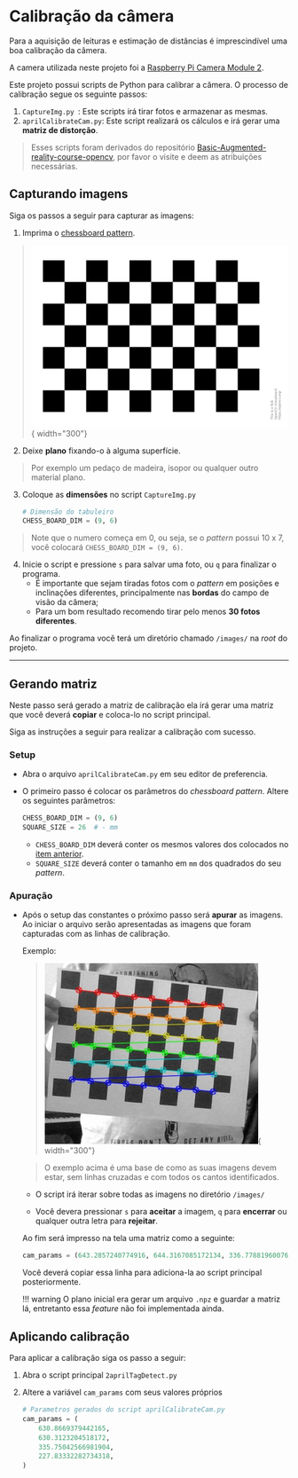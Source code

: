 # Calibração da câmera

Para a aquisição de leituras e estimação de distâncias é imprescindível uma boa calibração da câmera.

A camera utilizada neste projeto foi a [Raspberry Pi Camera Module 2](https://www.raspberrypi.com/products/camera-module-v2/).

Este projeto possui scripts de Python para calibrar a câmera. O processo de calibração segue os seguinte passos:

1. `CaptureImg.py `: Este scripts irá tirar fotos e armazenar as mesmas.
2. `aprilCalibrateCam.py`: Este script realizará os cálculos e irá gerar uma **matriz de distorção**. 

> Esses scripts foram derivados do repositório [Basic-Augmented-reality-course-opencv](https://github.com/Asadullah-Dal17/Basic-Augmented-reality-course-opencv), por favor o visite e deem as atribuições necessárias.

## Capturando imagens

Siga os passos a seguir para capturar as imagens:

1. Imprima o [chessboard pattern](https://github.com/opencv/opencv/blob/4.x/doc/pattern.png).
> ![Pattern](pattern.png){ width="300"}

2. Deixe **plano** fixando-o à alguma superfície.
> Por exemplo um pedaço de madeira, isopor ou qualquer outro material plano.

3. Coloque as **dimensões** no script `CaptureImg.py`
    ``` python
    # Dimensão do tabuleiro
    CHESS_BOARD_DIM = (9, 6)
    ```
> Note que o numero começa em 0, ou seja, se o *pattern* possui 10 x 7, você colocará `CHESS_BOARD_DIM = (9, 6)`.

4. Inicie o script e pressione `s` para salvar uma foto, ou `q` para finalizar o programa.
    * É importante que sejam tiradas fotos com o *pattern* em posições e inclinações diferentes, principalmente nas **bordas** do campo de visão da câmera;
    * Para um bom resultado recomendo tirar pelo menos **30 fotos diferentes**.

Ao finalizar o programa você terá um diretório chamado `/images/` na *root* do projeto.

___

## Gerando matriz

Neste passo será gerado a matriz de calibração ela irá gerar uma matriz que você deverá **copiar** e coloca-lo no script principal.

Siga as instruções a seguir para realizar a calibração com sucesso.

### Setup

* Abra o arquivo `aprilCalibrateCam.py` em seu editor de preferencia.

* O primeiro passo é colocar os parâmetros do *chessboard pattern*. Altere os seguintes parâmetros:
    ``` python
    CHESS_BOARD_DIM = (9, 6)
    SQUARE_SIZE = 26  # - mm
    ```

    * `CHESS_BOARD_DIM` deverá conter os mesmos valores dos colocados no [item anterior](#capturando-imagens).
    * `SQUARE_SIZE` deverá conter o tamanho em `mm` dos quadrados do seu *pattern*.


### Apuração

* Após o setup das constantes o próximo passo será **apurar** as imagens. Ao iniciar o arquivo serão apresentadas as imagens que foram capturadas com as linhas de calibração.

    Exemplo:
    > ![Exemplo imagem de calibração](exemploCalib.jpg){ width="300"}

    > O exemplo acima é uma base de como as suas imagens devem estar, sem linhas cruzadas e com todos os cantos identificados.

    * O script irá iterar sobre todas as imagens no diretório `/images/`

    * Você devera pressionar `s` para **aceitar** a imagem, `q` para **encerrar** ou qualquer outra letra para **rejeitar**.

    Ao fim será impresso na tela uma matriz como a seguinte: 
    ``` python title=""
    cam_params = (643.2857240774916, 644.3167085172134, 336.7788196007684, 231.26676197077208)
    ```

    Você deverá copiar essa linha para adiciona-la  ao script principal posteriormente.

    !!! warning
        O plano inicial era gerar um arquivo `.npz` e guardar a matriz lá, entretanto essa *feature* não foi implementada ainda.

## Aplicando calibração

Para aplicar a calibração siga os passo a seguir:

1. Abra o script principal `2aprilTagDetect.py`

2. Altere a variável `cam_params` com seus valores próprios
    ``` python
    # Parametros gerados do script aprilCalibrateCam.py
    cam_params = (
        630.8669379442165,
        630.3123204518172,
        335.75042566981904,
        227.83332282734318,
    )
    ```